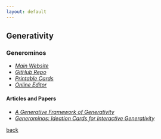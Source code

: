 ```yaml
---
layout: default
---
```


## Generativity

### Generominos

* _[Main Website](http://www.galaxykate.com/generominos/)_
* _[GitHub Repo](https://github.com/galaxykate/generominos)_
* _[Printable Cards](http://www.galaxykate.com/generominos/generominos.pdf)_
* _[Online Editor](http://www.galaxykate.com/generominos/editor-dev/)_

#### Articles and Papers

* _[A Generative Framework of Generativity](http://www.galaxykate.com/pdfs/ComptonMateas-Generative%20Framework%20For%20Generativity.pdf)_
* _[Generominos: Ideation Cards for Interactive Generativity](http://www.galaxykate.com/pdfs/ComptonMelcerMateas-Generominos.pdf)_

[back](../)